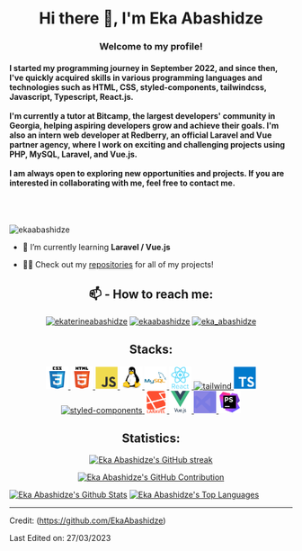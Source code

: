 <h1 align="center">Hi there 👋, I'm Eka Abashidze</h1>
<h3 align="center">Welcome to my profile!</h3>

<h4>I started my programming journey in September 2022, and since then, I've quickly acquired skills in various programming languages and technologies such as HTML, CSS, styled-components, tailwindcss, Javascript, Typescript, React.js.
<br />
<br />
I'm currently a tutor at Bitcamp, the largest developers' community in Georgia, helping aspiring developers grow and achieve their goals. I'm also an intern web developer at Redberry, an official Laravel and Vue partner agency, where I work on exciting and challenging projects using PHP, MySQL, Laravel, and Vue.js.
<br />
<br />
I am always open to exploring new opportunities and projects. If you are interested in collaborating with me, feel free to contact me.</h4> 
<br />
<br />
<p align="left"> <img src="https://komarev.com/ghpvc/?username=ekaabashidze" alt="ekaabashidze" /> </p>

- 🌱 I’m currently learning **Laravel / Vue.js**

- 👨‍💻 Check out my [repositories](https://github.com/EkaAbashidze?tab=repositories) for all of my projects!

<h2 align="center"> 📫 - How to reach me: </h2>
  
<p align="center">
<a href="https://www.linkedin.com/in/ekaterine-abashidze-812b8266/" target="blank"><img align="center" src="https://raw.githubusercontent.com/rahuldkjain/github-profile-readme-generator/master/src/images/icons/Social/linked-in-alt.svg" alt="ekaterineabashidze" height="30" width="40" /></a>
<a href="https://www.facebook.com/eka.abashidze10" target="blank"><img align="center" src="https://raw.githubusercontent.com/rahuldkjain/github-profile-readme-generator/master/src/images/icons/Social/facebook.svg" alt="ekaabashidze" height="30" width="40" /></a>
<a href="https://www.instagram.com/eka_abashidze/" target="_blank"><img align="center" src="https://raw.githubusercontent.com/rahuldkjain/github-profile-readme-generator/master/src/images/icons/Social/instagram.svg" alt="eka_abashidze" height="30" width="30" /></a>


</p>

<h2 align="center"> Stacks: </h2>

<p align="center">
<a href="https://www.w3schools.com/css/" target="_blank" rel="noreferrer"> <img src="https://raw.githubusercontent.com/devicons/devicon/master/icons/css3/css3-original-wordmark.svg" alt="css3" width="40" height="40"/> </a> <a href="https://www.w3.org/html/" target="_blank" rel="noreferrer"> <img src="https://raw.githubusercontent.com/devicons/devicon/master/icons/html5/html5-original-wordmark.svg" alt="html5" width="40" height="40"/> </a>
<a href="https://developer.mozilla.org/en-US/docs/Web/JavaScript" target="_blank" rel="noreferrer"> <img src="https://raw.githubusercontent.com/devicons/devicon/master/icons/javascript/javascript-original.svg" alt="javascript" width="40" height="40"/> </a>
<a href="https://www.linux.org/" target="_blank" rel="noreferrer"> <img src="https://raw.githubusercontent.com/devicons/devicon/master/icons/linux/linux-original.svg" alt="linux" width="40" height="40"/> </a> 
<a href="https://www.mysql.com/" target="_blank" rel="noreferrer"> <img src="https://raw.githubusercontent.com/devicons/devicon/master/icons/mysql/mysql-original-wordmark.svg" alt="mysql" width="40" height="40"/> </a>
<a href="https://reactjs.org/" target="_blank" rel="noreferrer"> <img src="https://raw.githubusercontent.com/devicons/devicon/master/icons/react/react-original-wordmark.svg" alt="react" width="40" height="40"/> </a>
<a href="https://tailwindcss.com/" target="_blank" rel="noreferrer"> <img src="https://www.vectorlogo.zone/logos/tailwindcss/tailwindcss-icon.svg" alt="tailwind" width="40" height="40"/> </a>
<a href="https://www.typescriptlang.org/" target="_blank" rel="noreferrer"> <img src="https://raw.githubusercontent.com/devicons/devicon/master/icons/typescript/typescript-original.svg" alt="typescript" width="40" height="40"/> </a>
<a href="https://styled-components.com/" target="_blank" rel="noreferrer"> <img src="https://raw.githubusercontent.com/styled-components/brand/master/styled-components.png" alt="styled-components" width="40" height="40"/> </a>
<a href="https://laravel.com/" target="_blank" rel="noreferrer"> <img src="https://raw.githubusercontent.com/devicons/devicon/master/icons/laravel/laravel-plain-wordmark.svg" alt="laravel" width="40" height="40"/> </a>
<a href="https://vuejs.org/" target="_blank" rel="noreferrer"> <img src="https://raw.githubusercontent.com/devicons/devicon/master/icons/vuejs/vuejs-original-wordmark.svg" alt="vue.js" width="40" height="40"/> </a>
<a href="https://code.visualstudio.com/" target="_blank" rel="noreferrer">
  <img src="https://raw.githubusercontent.com/devicons/devicon/master/icons/visualstudio/visualstudio-plain.svg" alt="Visual Studio Code" width="40" height="40" style="filter: invert(47%) sepia(75%) saturate(655%) hue-rotate(206deg) brightness(93%) contrast(91%);"/>
</a>
<a href="https://www.jetbrains.com/phpstorm/" target="_blank" rel="noreferrer">
  <img src="https://raw.githubusercontent.com/devicons/devicon/master/icons/phpstorm/phpstorm-original.svg" alt="PhpStorm" width="40" height="40"/>
</a>
</p>


<h2 align="center"> Statistics: </h2>

<p align="center">
  <a href="https://github.com/ekaabashidze">
    <img src="https://github-readme-streak-stats.herokuapp.com/?user=ekaabashidze&theme=radical&border=7F3FBF&background=0D1117" alt="Eka Abashidze's GitHub streak"/>
  </a>
</p>

<p align="center">
  <a href="https://github.com/ekaabashidze">
    <img src="https://github-profile-summary-cards.vercel.app/api/cards/profile-details?username=ekaabashidze&theme=radical" alt="Eka Abashidze's GitHub Contribution"/>
  </a>
</p>

<a> 
  <a href="https://github.com/ekaabashidze"><img alt="Eka Abashidze's Github Stats" src="https://denvercoder1-github-readme-stats.vercel.app/api?username=ekaabashidze&show_icons=true&count_private=true&theme=react&border_color=7F3FBF&bg_color=0D1117&title_color=CDB4DB&icon_color=CDB4DB" height="192px" width="49.5%"/></a>
  <a href="https://github.com/ekaabashidze"><img alt="Eka Abashidze's Top Languages" src="https://denvercoder1-github-readme-stats.vercel.app/api/top-langs/?username=ekaabashidze&langs_count=8&layout=compact&theme=react&border_color=7F3FBF&bg_color=0D1117&title_color=CDB4DB&icon_color=CDB4DB" height="192px" width="49.5%"/></a>
  <br/>
</a>

----
Credit: (https://github.com/EkaAbashidze)

Last Edited on: 27/03/2023


<!--
**EkaAbashidze/EkaAbashidze** is a ✨ _special_ ✨ repository because its `README.md` (this file) appears on your GitHub profile.

Here are some ideas to get you started:

- 🔭 I’m currently working on ...
- 🌱 I’m currently learning ...
- 👯 I’m looking to collaborate on ...
- 🤔 I’m looking for help with ...
- 💬 Ask me about ...
- 📫 How to reach me: ...
- 😄 Pronouns: ...
- ⚡ Fun fact: ...
-->
